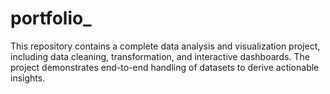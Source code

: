 # portfolio_
This repository contains a complete data analysis and visualization project, including data cleaning, transformation, and interactive dashboards. The project demonstrates end-to-end handling of datasets to derive actionable insights.
